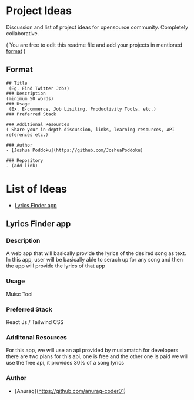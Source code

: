 # Project Ideas
Discussion and list of project ideas for opensource community. Completely collaborative.

( You are free to edit this readme file and add your projects in mentioned [format](#format) )

## Format
```
## Title
 (Eg. Find Twitter Jobs)
### Description 
(minimum 50 words)
### Usage
 (Ex. E-commerce, Job Lisiting, Productivity Tools, etc.)
### Preferred Stack

### Additional Resources
( Share your in-depth discussion, links, learning resources, API references etc.)

### Author
- [Joshua Poddoku](https://github.com/JoshuaPoddoku)

### Repository
- (add link)
```

# List of Ideas
- [Lyrics Finder app](#lyrics-finder-app)



## Lyrics Finder app

### Description
 A web app that will basically provide the lyrics of the desired song as text. In this app, user will be basically able to serach up for any song and then the app will provide the lyrics of that app
### Usage
 Muisc Tool
### Preferred Stack
 React Js / Tailwind CSS
### Additonal Resources
 For this app, we will use an api provided by musixmatch for developers 
 there are two plans for this api, one is free and the other one is paid
 we will use the free api, it provides 30% of a song lyrics
### Author
- [Anurag}(https://github.com/anurag-coder01)
 
